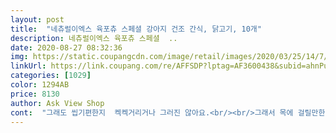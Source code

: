 ```yaml
---
layout: post 
title:  "네츄럴이엑스 육포츄 스페셜 강아지 건조 간식, 닭고기, 10개" 
description: 네츄럴이엑스 육포츄 스페셜  ..
date: 2020-08-27 08:32:36 
img: https://static.coupangcdn.com/image/retail/images/2020/03/25/14/7/b63b29a3-d49c-4bb8-96bb-121b5ecdc914.jpg 
linkUrl: https://link.coupang.com/re/AFFSDP?lptag=AF3600438&subid=ahnPublicAsk&pageKey=1388048719&itemId=2423624347&vendorItemId=70417719110&traceid=V0-113-3904eb436e924e78 
categories: [1029] 
color: 1294AB 
price: 8130 
author: Ask View Shop 
cont:  "그래도 씹기편한지  켁켁거리거나 그러진 않아요.<br/><br/>그래서 목에 걸릴만한 날카로운것도 못사주는데.<br/><br/>그런데 너무 금방 먹어요... <br/><br/>급하게 먹는 아이라서 딱딱한 간식은  목에 걸리고 켁켁거려<br/>다음엔 m으로 주문해봐야겠어요.<br/><br/>단단함이라 잘먹더라구요  날카롭지않아<br/>도넛처럼 양면이 둥근게 아니고 뒷면은 납작해서 3.<br/>5키로 요키 30분도 안되서 끝내요 ㅜㅜ<br/>목에 걸릴일도 없구요.<br/> 만족합니다!<br/>안사주는데 이건 오래 씹을것 같아서 주문했어여.<br/><br/>우리집 중형견 스피츠님이 아주 잘드셔요ㅎㅎ 간식은 다 좋아해요 사실 ㅜ ㅜ 없어서 못먹눈 애라ㅎㅎ<br/>울 강쥐는 딱딱한걸 잘 못먹어요.<br/><br/>음식투정 없는 아이라  역시 잘먹어요.<br/><br/>이건 링모양간식치고 손에 힘주면 조금 휠정도의<br/>인터넷가.<br/>.<br/>30개라는 어마한 양대비<br/>쿠팡이 가장 가격이 좋으네요.<br/><br/>" 
---
```

